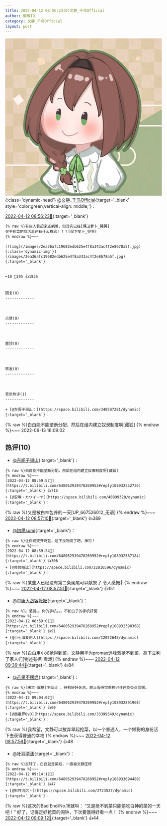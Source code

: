 ```yaml
---
title: 2022-04-12 08:56:23(0)文静_千鸟Official
author: 御坂IO
category: 文静_千鸟Official
layout: post
---
```


![img](/images/ac7482ed1b9a7f203dc68c0c4a77c488a27b108a.jpg){:class='dynamic-head'}
[@文静_千鸟Official](https://space.bilibili.com/667526012/dynamic){:target='_blank' style='color:green;vertical-align: middle;'}：

[2022-04-12 08:56:23🔗](https://t.bilibili.com/648052939478269952){:target='_blank'}

~~~
{% raw %}有些人看起来还躺着，但其实已经[保卫萝卜_哭哭]
买不到菜的我活着还有什么意思！！！[保卫萝卜_哭哭]
{% endraw %}~~~

[![img](/images/2ea36afc19682edb625e4f8a343ac4f2e8678a5f.jpg){:class='dynamic-img'}](/images/2ea36afc19682edb625e4f8a343ac4f2e8678a5f.jpg){:target='_blank'}


↪️10 💬395 👍1836


回复(0)
-------------



点赞(0)
-------------



置顶(0)
-------------



转发(0)
-------------



首页热评(1)
-------------

+ [@东阁子谒山：](https://space.bilibili.com/348587281/dynamic){:target='_blank'}：
~~~
{% raw %}白白能不能垄断分配，然后在组内建立奴隶制度啊[藏狐]
{% endraw %}~~~
2022-06-13 16:09:02


热评(10)
-------------

+ [@东阁子谒山](https://space.bilibili.com/348587281/dynamic){:target='_blank'}：
~~~
{% raw %}白白能不能垄断分配，然后在组内建立奴隶制度啊[藏狐]
{% endraw %}~~~
[2022-04-12 08:59:57🔗](https://t.bilibili.com/648052939478269952#reply108932552736){:target='_blank'} 👍715
+ [@安啾・カワイーナ](https://space.bilibili.com/40899320/dynamic){:target='_blank'}：
~~~
{% raw %}又是被白神包养的一天[UP_667526012_无语]
{% endraw %}~~~
[2022-04-12 08:57:10🔗](https://t.bilibili.com/648052939478269952#reply108932353936){:target='_blank'} 👍389
+ [@初墨sumi](https://space.bilibili.com/7742031/dynamic){:target='_blank'}：
~~~
{% raw %}让你成天开乌兹，这下没物资了吧，神罚！
{% endraw %}~~~
[2022-04-12 08:59:24🔗](https://t.bilibili.com/648052939478269952#reply108932567184){:target='_blank'} 👍306
+ [@修修瞳比](https://space.bilibili.com/22810596/dynamic){:target='_blank'}：
~~~
{% raw %}某些人已经没有第二条阑尾可以献祭了 令人感慨🤔
{% endraw %}~~~
[2022-04-12 08:57:51🔗](https://t.bilibili.com/648052939478269952#reply108932370336){:target='_blank'} 👍151
+ [@尔康大战容嬷嬷](https://space.bilibili.com/36055582/dynamic){:target='_blank'}：
~~~
{% raw %}。感觉。。你的手机。。。不如白子的手机好使
{% endraw %}~~~
[2022-04-12 08:59:01🔗](https://t.bilibili.com/648052939478269952#reply108932398368){:target='_blank'} 👍91
+ [@小七海爱创人](https://space.bilibili.com/12072645/dynamic){:target='_blank'}：
~~~
{% raw %}白白用小米抢得到菜，文静用华为promax远峰蓝抢不到菜，高下立判了家人们[物述有栖_看戏]
{% endraw %}~~~
[2022-04-12 09:36:44🔗](https://t.bilibili.com/648052939478269952#reply108935334416){:target='_blank'} 👍84
+ [@芒果不摆烂](https://space.bilibili.com/11571147/dynamic){:target='_blank'}：
~~~
{% raw %}[来古-震撼]少动点 ，待机好好休息，晚上服侍完白神兴许还能受点赏赐。
{% endraw %}~~~
[2022-04-12 09:04:02🔗](https://t.bilibili.com/648052939478269952#reply108932891968){:target='_blank'} 👍60
+ [@西塞罗OvO](https://space.bilibili.com/33399549/dynamic){:target='_blank'}：
~~~
{% raw %}我希望，文静可以放弃早起抢菜，以一个普通人，一个懒狗的身份活下去获得普通的幸福
{% endraw %}~~~
[2022-04-12 08:57:58🔗](https://t.bilibili.com/648052939478269952#reply108932506960){:target='_blank'} 👍48
+ [@叶羽清漾](https://space.bilibili.com/2399706/dynamic){:target='_blank'}：
~~~
{% raw %}反转了，白白就是菜奴，一直被文静压榨
{% endraw %}~~~
[2022-04-12 09:14:12🔗](https://t.bilibili.com/648052939478269952#reply108933694480){:target='_blank'} 👍47
+ [@斜月沉沉丶](https://space.bilibili.com/2723527/dynamic){:target='_blank'}：
~~~
{% raw %}这次的Bad End/No.18就叫：
“又是抢不到菜只能偷吃白神的菜的一天吧！”
好了，记得定好抢菜的闹钟，下次要饿得好看一点！
{% endraw %}~~~
[2022-04-12 09:09:12🔗](https://t.bilibili.com/648052939478269952#reply108933285632){:target='_blank'} 👍44


